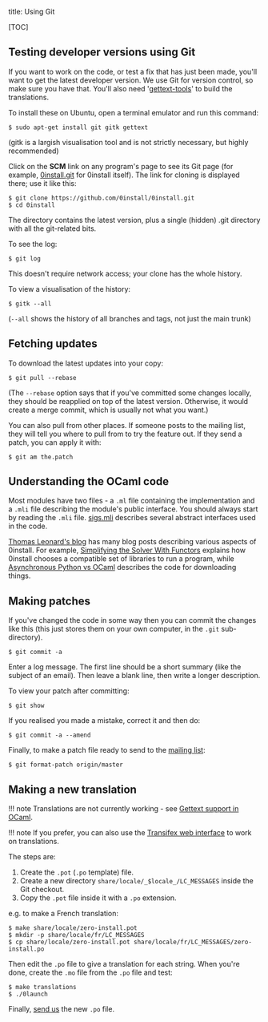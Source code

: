title: Using Git

[TOC]

## Testing developer versions using Git

If you want to work on the code, or test a fix that has just been made, you'll want to get the latest developer version. We use Git for version control, so make sure you have that. You'll also need '[gettext-tools](http://www.gnu.org/software/gettext/)' to build the translations.

To install these on Ubuntu, open a terminal emulator and run this command:

```shell
$ sudo apt-get install git gitk gettext
```

(gitk is a largish visualisation tool and is not strictly necessary, but highly recommended)

Click on the **SCM** link on any program's page to see its Git page (for example, [0install.git](https://github.com/0install/0install) for 0install itself). The link for cloning is displayed there; use it like this:

```shell
$ git clone https://github.com/0install/0install.git
$ cd 0install
```

The directory contains the latest version, plus a single (hidden) .git directory with all the git-related bits.

To see the log:

```shell
$ git log
```

This doesn't require network access; your clone has the whole history.

To view a visualisation of the history:

```shell
$ gitk --all
```

(`--all` shows the history of all branches and tags, not just the main trunk)

## Fetching updates

To download the latest updates into your copy:

```shell
$ git pull --rebase
```

(The `--rebase` option says that if you've committed some changes locally, they should be reapplied on top of the latest version. Otherwise, it would create a merge commit, which is usually not what you want.)

You can also pull from other places. If someone posts to the mailing list, they will tell you where to pull from to try the feature out. If they send a patch, you can apply it with:

```shell
$ git am the.patch
```

## Understanding the OCaml code

Most modules have two files - a `.ml` file containing the implementation and a `.mli` file describing the module's public interface. You should always start by reading the `.mli` file. [sigs.mli](https://github.com/0install/0install/blob/master/ocaml/zeroinstall/sigs.mli) describes several abstract interfaces used in the code.

[Thomas Leonard's blog](http://roscidus.com/blog/blog/archives/) has many blog posts describing various aspects of 0install. For example, [Simplifying the Solver With Functors](http://roscidus.com/blog/blog/2014/09/17/simplifying-the-solver-with-functors/) explains how 0install chooses a compatible set of libraries to run a program, while [Asynchronous Python vs OCaml](http://roscidus.com/blog/blog/2013/11/28/asynchronous-python-vs-ocaml/) describes the code for downloading things.

## Making patches

If you've changed the code in some way then you can commit the changes like this (this just stores them on your own computer, in the `.git` sub-directory).

```shell
$ git commit -a
```

Enter a log message. The first line should be a short summary (like the subject of an email). Then leave a blank line, then write a longer description.

To view your patch after committing:

```shell
$ git show
```

If you realised you made a mistake, correct it and then do:

```shell
$ git commit -a --amend
```

Finally, to make a patch file ready to send to the [mailing list](https://0install.net/support.html#lists):

```shell
$ git format-patch origin/master
```

## Making a new translation

!!! note
    Translations are not currently working - see [Gettext support in OCaml](http://stackoverflow.com/questions/26192129/gettext-support-in-ocaml).

!!! note
    If you prefer, you can also use the [Transifex web interface](https://www.transifex.net/projects/p/0install/) to work on translations.

The steps are:

1.  Create the `.pot` (`.po` template) file.
2.  Create a new directory `share/locale/_$locale_/LC_MESSAGES` inside the Git checkout.
3.  Copy the `.pot` file inside it with a `.po` extension.

e.g. to make a French translation:

```shell
$ make share/locale/zero-install.pot
$ mkdir -p share/locale/fr/LC_MESSAGES
$ cp share/locale/zero-install.pot share/locale/fr/LC_MESSAGES/zero-install.po
```

Then edit the `.po` file to give a translation for each string. When you're done, create the `.mo` file from the `.po` file and test:

```shell
$ make translations
$ ./0launch
```

Finally, [send us](https://0install.net/support.html#lists) the new `.po` file.
